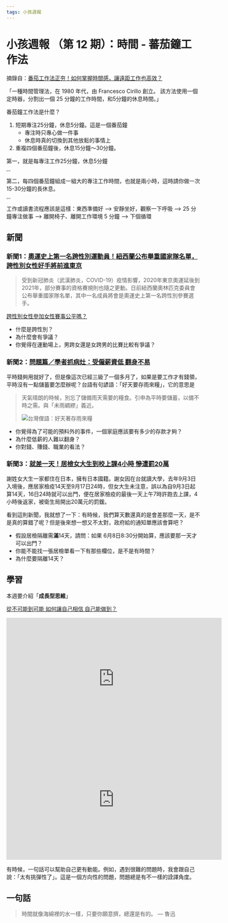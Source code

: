 ```yaml
---
tags: 小孩週報
---
```


# 小孩週報 （第 12 期）：時間 - 蕃茄鐘工作法

摘錄自：[番茄工作法正夯！如何掌握時間感，讓遠距工作也高效？](https://newsveg.tw/blog/23910)

「一種時間管理法，在 1980 年代，由 Francesco Cirillo 創立。 該方法使用一個定時器，分割出一個 25 分鐘的工作時間，和5分鐘的休息時間。」

番茄鐘工作法是什麼？

1. 短期專注25分鐘，休息5分鐘。這是一個番茄鐘
   - 專注時只專心做一件事
   - 休息時真的切換到其他放鬆的事情上  
2. 重複四個番茄鐘後，休息15分鐘～30分鐘。

第一，就是每專注工作25分鐘，休息5分鐘

<img src="https://i.imgur.com/qcpZot1.png" alt="img" style="zoom:25%;" />

第二，每四個番茄鐘組成一組大的專注工作時間，也就是兩小時，這時請你做一次15-30分鐘的長休息。

<img src="https://newsveg.tw/wp-content/uploads/20200317181133_14.jpg" alt="img" style="zoom:25%;" />

工作或讀書流程應該是這樣：東西準備好 --> 安靜坐好，觀察一下呼吸 --> 25 分鐘專注做事 --> 離開椅子、離開工作環境 5 分鐘 --> 下個循環

## 新聞

### 新聞1：[奧運史上第一名跨性別運動員！紐西蘭公布舉重國家隊名單，跨性別女性好手將前進東京](https://www.storm.mg/article/3767834)

>  受到新冠肺炎（武漢肺炎，COVID-19）疫情影響，2020年東京奧運延後到2021年，部分賽事的資格賽規則也隨之更動。日前紐西蘭奧林匹克委員會公布舉重國家隊名單，其中一名成員將會是奧運史上第一名跨性別參賽選手。

[跨性別女性參加女性賽事公平嗎？](https://jenniferliftforlife.com/2021/02/18/%e8%b7%a8%e6%80%a7%e5%88%a5%e5%a5%b3%e6%80%a7%e5%8f%83%e5%8a%a0%e5%a5%b3%e6%80%a7%e8%b3%bd%e4%ba%8b%e5%85%ac%e5%b9%b3%e5%97%8e%ef%bc%9f/)

- 什麼是跨性別？
- 為什麼會有爭議？
- 你覺得在運動場上，男跨女還是女跨男的比賽比較有爭議？

### 新聞2：[問題篇／學者抓病灶：受僱薪資低 翻身不易](https://vision.udn.com/vision/story/122264/5553621?from=udn_ch2_menu_v2_main_index)

平時錢夠用就好了，但是像這次已經三級了一個多月了，如果是要工作才有錢領，平時沒有一點儲蓄要怎麼辦呢？台語有句諺語：「好天要存雨來糧」，它的意思是

> 天氣晴朗的時候，別忘了儲備雨天需要的糧食。引申為平時要儲蓄，以備不時之需。與「未雨綢繆」義近。
>
> ![台灣俚語：好天著存雨來糧](https://i.imgur.com/vcTbQqI.jpg)

- 你覺得為了可能的預料外的事件，一個家庭應該要有多少的存款才夠？
- 為什麼低薪的人難以翻身？
- 你對錢、賺錢、職業的看法？

### 新聞3：[就差一天！居檢女大生到校上課4小時 慘遭罰20萬](https://udn.com/news/story/7320/5555897?from=udn-relatednews_ch2)

謝姓女大生一家都住在日本，擁有日本國籍。謝女因在台就讀大學，去年9月3日入境後，應居家檢疫14天至9月17日24時，但女大生未注意，誤以為自9月3日起算14天，16日24時就可以出門，便在居家檢疫的最後一天上午7時許跑去上課，4小時後返家，被衛生局開出20萬元的罰鍰。

看到這則新聞，我就想了一下：有時候，我們算天數還真的是會差那麼一天，是不是真的算錯了呢？但是後來想一想又不太對，政府給的通知單應該會算吧？

- 假設居檢隔離需**滿**14天，請問：如果 6月8日8:30分開始算，應該要那一天才可以出門？
- 你能不能找一張居檢單看一下有那些欄位，是不是有時間？
- 為什麼要隔離14天？

## 學習

本週要介紹「**成長型思維**」

[從不可能到可能 如何讓自己相信 自己能做到？](https://udn.com/umedia/story/12908/5554179?from=udn_ch2_menu_v2_main_index)

<iframe width="560" height="315" src="https://www.youtube.com/embed/PfX1YpHzr64" title="YouTube video player" frameborder="0" allow="accelerometer; autoplay; clipboard-write; encrypted-media; gyroscope; picture-in-picture" allowfullscreen></iframe>

<iframe width="560" height="315" src="https://www.youtube.com/embed/jbUJGkM4Ksk" title="YouTube video player" frameborder="0" allow="accelerometer; autoplay; clipboard-write; encrypted-media; gyroscope; picture-in-picture" allowfullscreen></iframe>

有時候，一句話可以幫助自己更有動能。例如，遇到很難的問題時，我會跟自己說：「太有挑彈性了」。這是一個方向性的問題，問題總是有不一樣的詮譯角度。

## 一句話

> 時間就像海綿裡的水一樣，只要你願意擠，總還是有的。  ― 魯迅

